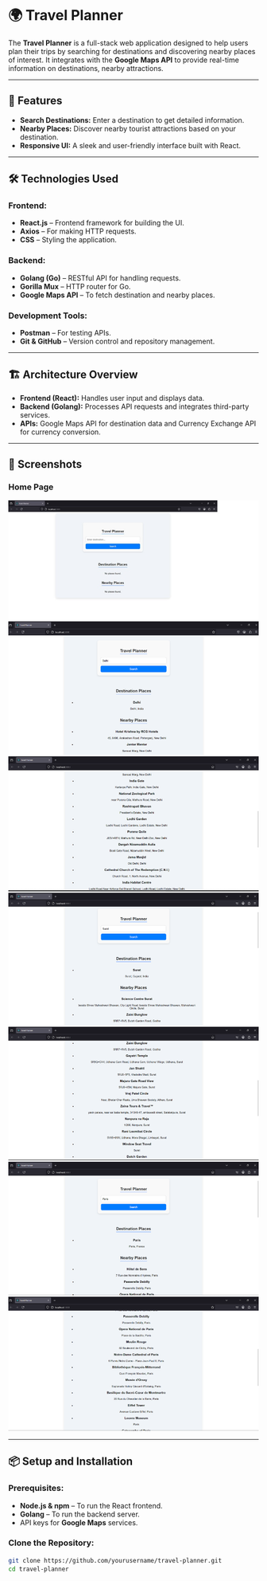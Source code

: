 # 🌍 Travel Planner

The **Travel Planner** is a full-stack web application designed to help users plan their trips by searching for destinations and discovering nearby places of interest. It integrates with the **Google Maps API** to provide real-time information on destinations, nearby attractions.

---

## 🚀 Features

- **Search Destinations:** Enter a destination to get detailed information.
- **Nearby Places:** Discover nearby tourist attractions based on your destination.
- **Responsive UI:** A sleek and user-friendly interface built with React.

---

## 🛠 Technologies Used

### **Frontend:**
- **React.js** – Frontend framework for building the UI.
- **Axios** – For making HTTP requests.
- **CSS** – Styling the application.

### **Backend:**
- **Golang (Go)** – RESTful API for handling requests.
- **Gorilla Mux** – HTTP router for Go.
- **Google Maps API** – To fetch destination and nearby places.

### **Development Tools:**
- **Postman** – For testing APIs.
- **Git & GitHub** – Version control and repository management.

---

## 🏗 Architecture Overview

- **Frontend (React):** Handles user input and displays data.
- **Backend (Golang):** Processes API requests and integrates third-party services.
- **APIs:** Google Maps API for destination data and Currency Exchange API for currency conversion.

---
## 📸 Screenshots

### Home Page
![Travel Planner Home](./assets/img1.jpg)
![Travel Planner Home](./assets/Delhi1.png)
![Travel Planner Home](./assets/Delhi2.png)
![Travel Planner Home](./assets/Surat1.png)
![Travel Planner Home](./assets/Surat2.png)
![Travel Planner Home](./assets/Paris1.png)
![Travel Planner Home](./assets/Paris2.png)


---

## 📦 Setup and Installation

### **Prerequisites:**
- **Node.js & npm** – To run the React frontend.
- **Golang** – To run the backend server.
- API keys for **Google Maps** services.

### **Clone the Repository:**

```bash
git clone https://github.com/yourusername/travel-planner.git
cd travel-planner

 
